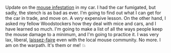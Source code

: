 Update on the <a href="http://scripting.com/2020/08/19/172840.html?title=mouseInvasion">mouse infestation</a> in my car. I had the car fumigated, but sadly, the stench is as bad as ever. I'm going to find out what I can get for the car in trade, and move on. A <i>very</i> expensive lesson. On the other hand, I asked my fellow Woodstockers how they deal with mice and cars, and I have learned so much. I'm going to make a list of all the ways people keep the mouse damage to a minimum, and I'm going to practice it. I was very lax, liberal, <a href="https://en.wikipedia.org/wiki/Laissez-faire">laissez-faire</a> even with the local mouse community. No more. I am on the warpath. It's them or me! :boom: 
